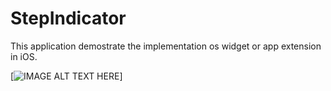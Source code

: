 # StepIndicator

This application demostrate the implementation os widget or app extension in iOS.

[![IMAGE ALT TEXT HERE](https://youtu.be/LDaWo8rZ7Tk)]
